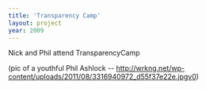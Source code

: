 ```yaml
---
title: 'Transparency Camp'
layout: project
year: 2009
---
```


Nick and Phil attend TransparencyCamp 

(pic of a youthful Phil Ashlock -- http://wrkng.net/wp-content/uploads/2011/08/3316940972_d55f37e22e.jpgv0)
